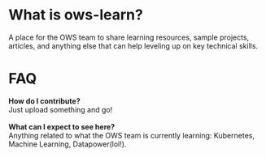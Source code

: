 # What is ows-learn?
A place for the OWS team to share learning resources, sample projects, articles, and anything else that can help leveling up on key technical skills.
# FAQ
<b>How do I contribute?</b><br/>
Just upload something and go!<br/><br/>
<b>What can I expect to see here?</b><br/> 
Anything related to what the OWS team is currently learning: Kubernetes, Machine Learning, Datapower(lol!).<br/><br/>

